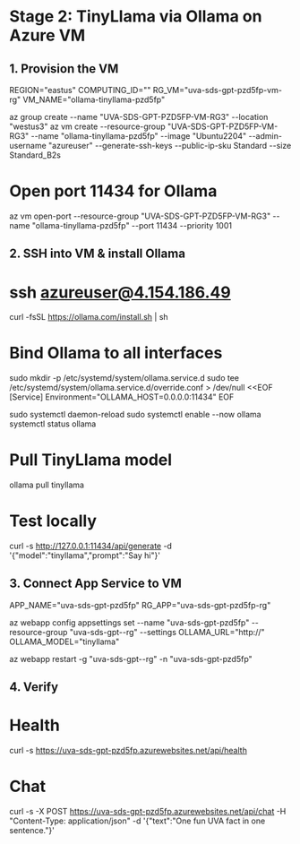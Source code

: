 ﻿# Stage 2: TinyLlama via Ollama on Azure VM
## 1. Provision the VM
REGION="eastus"
COMPUTING_ID="<your-computing-id>"
RG_VM="uva-sds-gpt-pzd5fp-vm-rg"
VM_NAME="ollama-tinyllama-pzd5fp"

az group create --name "UVA-SDS-GPT-PZD5FP-VM-RG3" --location "westus3"
az vm create 
  --resource-group "UVA-SDS-GPT-PZD5FP-VM-RG3" --name "ollama-tinyllama-pzd5fp" 
  --image "Ubuntu2204" --admin-username "azureuser" 
  --generate-ssh-keys --public-ip-sku Standard 
  --size Standard_B2s

# Open port 11434 for Ollama
az vm open-port --resource-group "UVA-SDS-GPT-PZD5FP-VM-RG3" --name "ollama-tinyllama-pzd5fp" --port 11434 --priority 1001

## 2. SSH into VM & install Ollama
# ssh azureuser@4.154.186.49
curl -fsSL https://ollama.com/install.sh | sh

# Bind Ollama to all interfaces
sudo mkdir -p /etc/systemd/system/ollama.service.d
sudo tee /etc/systemd/system/ollama.service.d/override.conf > /dev/null <<EOF
[Service]
Environment="OLLAMA_HOST=0.0.0.0:11434"
EOF

sudo systemctl daemon-reload
sudo systemctl enable --now ollama
systemctl status ollama

# Pull TinyLlama model
ollama pull tinyllama

# Test locally
curl -s http://127.0.0.1:11434/api/generate -d '{"model":"tinyllama","prompt":"Say hi"}'

## 3. Connect App Service to VM
APP_NAME="uva-sds-gpt-pzd5fp"
RG_APP="uva-sds-gpt-pzd5fp-rg"

az webapp config appsettings set 
  --name "uva-sds-gpt-pzd5fp" --resource-group "uva-sds-gpt--rg" 
  --settings OLLAMA_URL="http://" OLLAMA_MODEL="tinyllama"

az webapp restart -g "uva-sds-gpt--rg" -n "uva-sds-gpt-pzd5fp"

## 4. Verify
# Health
curl -s https://uva-sds-gpt-pzd5fp.azurewebsites.net/api/health

# Chat
curl -s -X POST https://uva-sds-gpt-pzd5fp.azurewebsites.net/api/chat 
  -H "Content-Type: application/json" 
  -d '{"text":"One fun UVA fact in one sentence."}'
